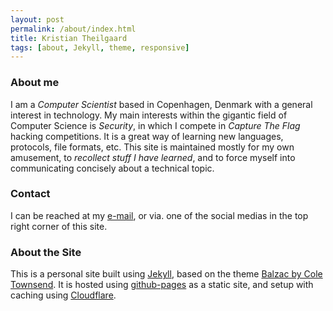 ```yaml
---
layout: post
permalink: /about/index.html
title: Kristian Theilgaard 
tags: [about, Jekyll, theme, responsive]
---
```


### About me
I am a _Computer Scientist_ based in Copenhagen, Denmark with a general interest in technology. My main interests within the gigantic field of Computer Science is _Security_, in which I compete in _Capture The Flag_ hacking competitions. It is a great way of learning new languages, protocols, file formats, etc. This site is maintained mostly for my own amusement, to _recollect stuff I have learned_, and to force myself into communicating concisely about a technical topic.

### Contact
I can be reached at my [e-mail](mailto:kristian.theilgaard@gmail.com), or via. one of the social medias in the top right corner of this site.

### About the Site
This is a personal site built using [Jekyll](https://jekyllrb.com), based on the theme [Balzac by Cole Townsend](https://github.com/ColeTownsend/Balzac-for-Jekyll). It is hosted using [github-pages](https://help.github.com/en/articles/what-is-github-pages) as a static site, and setup with caching using [Cloudflare](https://www.cloudflare.com/).
